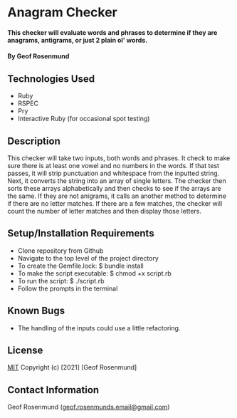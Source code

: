 # Anagram Checker

#### This checker will evaluate words and phrases to determine if they are anagrams, antigrams, or just 2 plain ol' words.

#### By Geof Rosenmund

## Technologies Used

* Ruby
* RSPEC
* Pry 
* Interactive Ruby (for occasional spot testing)

## Description

This checker will take two inputs, both words and phrases.  It check to make sure there is at least one vowel and no numbers in the words. If that test passes, it will strip punctuation and whitespace from the inputted string.  Next, it converts the string into an array of single letters. The checker then sorts these arrays alphabetically and then checks to see if the arrays are the same. If they are not anigrams, it calls an another method to determine if there are no letter matches. If there are a few matches, the checker will count the number of letter matches and then display those letters.

## Setup/Installation Requirements

* Clone repository from Github
* Navigate to the top level of the project directory
* To create the Gemfile.lock: $ bundle install
* To make the script executable: $ chmod +x script.rb
* To run the script: $ ./script.rb
* Follow the prompts in the terminal

## Known Bugs

* The handling of the inputs could use a little refactoring.


## **License**
[MIT](https://opensource.org/licenses/MIT)
Copyright (c) [2021] [Geof Rosenmund]

## **Contact Information**
Geof Rosenmund (geof.rosenmunds.email@gmail.com)